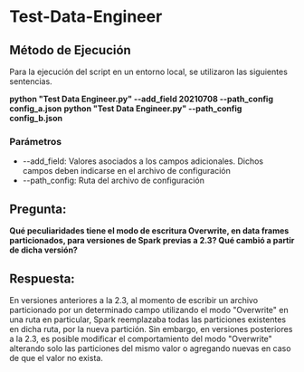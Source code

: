 # Test-Data-Engineer

## Método de Ejecución

Para la ejecución del script en un entorno local, se utilizaron las siguientes sentencias.

**python "Test Data Engineer.py" --add_field 20210708 --path_config config_a.json**
**python "Test Data Engineer.py" --path_config config_b.json**

### Parámetros
* --add_field: Valores asociados a los campos adicionales. Dichos campos deben indicarse en el archivo de configuración
* --path_config: Ruta del archivo de configuración

## Pregunta: 
**Qué peculiaridades tiene el modo de escritura Overwrite, en data frames particionados, para versiones de Spark previas a 2.3? Qué cambió a partir de dicha versión?**

## Respuesta:
En versiones anteriores a la 2.3, al momento de escribir un archivo particionado por un determinado campo utilizando el modo "Overwrite" en una ruta 
en particular, Spark reemplazaba todas las particiones existentes en dicha ruta, por la nueva partición. Sin embargo, en versiones posteriores a la 2.3,
es posible modificar el comportamiento del modo "Overwrite" alterando solo las particiones del mismo valor o agregando nuevas en caso de que el valor
no exista.
